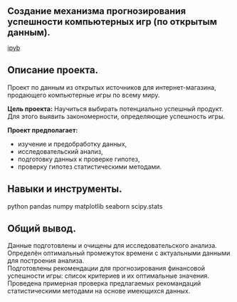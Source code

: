 <span style="font-size: 20px;"><b> Создание механизма прогнозирования успешности компьютерных игр (по открытым данным). </span></b>

[ipyb](https://github.com/polina508/portfolio/blob/5d4eadc84be7b701bcca438ae416766032130b10/comp_games_research/comp_games_research.ipynb)

## Описание проекта.
Проект по данным из открытых источников для интернет-магазина, продающего компьютерные игры по всему миру.

**Цель проекта:** Научиться выбирать потенциально успешный продукт. Для этого выявить закономерности, определяющие успешность игры.

**Проект предполагает:**
- изучение и предобработку данных,
- исследовательский анализ,
- подготовку данных к проверке гипотез,
- проверку гипотез статистическими методами.

## Навыки и инструменты.
python
pandas
numpy
matplotlib
seaborn
scipy.stats

## Общий вывод.
Данные подготовлены и очищены для исследовательского анализа.  
Определён оптимальный промежуток времени с актуальными данными для построения анализа.  
Подготовлены рекомендации для прогнозирования финансовой успешности игры: список критериев и их оптимальные значения.  
Проведена примерная проверка предлагаемых рекомандаций статистическими методами на основе имеющихся данных.
